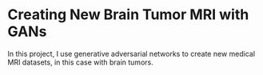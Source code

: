 # Creating New Brain Tumor MRI with GANs

In this project, I use generative adversarial networks to create new medical MRI datasets, in this case with brain tumors. 

